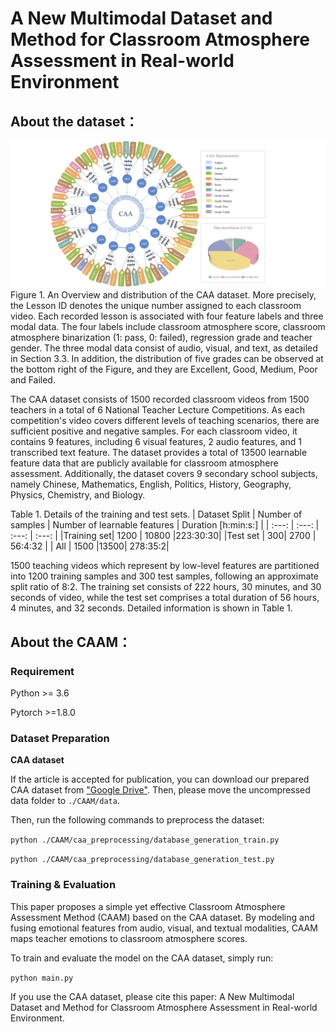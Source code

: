 # A New Multimodal Dataset and Method for Classroom Atmosphere Assessment in Real-world Environment

## About the dataset：
![image](https://github.com/anonymity-author/CAADataset/blob/main/CAAM/fig/dataset.png)
Figure 1. An Overview and distribution of the CAA dataset. More precisely, the Lesson ID denotes the unique number assigned to each classroom video. Each recorded lesson is associated with four feature labels and three modal data. The four labels include classroom atmosphere score, classroom atmosphere binarization (1: pass, 0: failed), regression grade and teacher gender. The three modal data consist of audio, visual, and text, as detailed in Section 3.3. In addition, the distribution of five grades can be observed at the bottom right of the Figure, and they are Excellent, Good, Medium, Poor and Failed.

  The CAA dataset consists of 1500 recorded classroom videos from 1500 teachers in a total of 6 National Teacher Lecture Competitions. As each competition's video covers different levels of teaching scenarios, there are sufficient positive and negative samples. For each classroom video, it contains 9 features, including 6 visual features, 2 audio features, and 1 transcribed text feature. The dataset provides a total of 13500 learnable feature data that are publicly available for classroom atmosphere assessment. Additionally, the dataset covers 9 secondary school subjects, namely Chinese, Mathematics, English, Politics, History, Geography, Physics, Chemistry, and Biology.
  			
Table 1. Details of the training and test sets.
| Dataset Split | Number of samples | Number of learnable features | Duration [h:min:s:] |
| :---: | :---: | :---: | :---: | 
|Training set|	1200 |	10800	|223:30:30|
|Test set |	300| 2700 | 56:4:32 |
| All | 1500 |13500|	278:35:2|

1500 teaching videos which represent by low-level features are partitioned into 1200 training samples and 300 test samples, following an approximate split ratio of 8:2. The training set consists of 222 hours, 30 minutes, and 30 seconds of video, while the test set comprises a total duration of 56 hours, 4 minutes, and 32 seconds. Detailed information is shown in Table 1.

## About the CAAM：

### Requirement
Python >= 3.6

Pytorch >=1.8.0

### Dataset Preparation
**CAA dataset**

If the article is accepted for publication, you can download our prepared CAA dataset from ["Google Drive"](https://drive.google.com/file/d/1Ids-Ao1BgXYf8YE3w8ssJcOdH97xSbjy/view?usp=sharing). Then, please move the uncompressed data folder to `./CAAM/data`. 

Then, run the following commands to preprocess the dataset:

` python ./CAAM/caa_preprocessing/database_generation_train.py ` 

` python ./CAAM/caa_preprocessing/database_generation_test.py ` 

### Training & Evaluation

This paper proposes a simple yet effective Classroom Atmosphere Assessment Method (CAAM) based on the CAA dataset. By modeling and fusing emotional features from audio, visual, and textual modalities, CAAM maps teacher emotions to classroom atmosphere scores.

To train and evaluate the model on the CAA dataset, simply run: 

` python main.py `


If you use the CAA dataset, please cite this paper: A New Multimodal Dataset and Method for Classroom Atmosphere Assessment in Real-world Environment.
